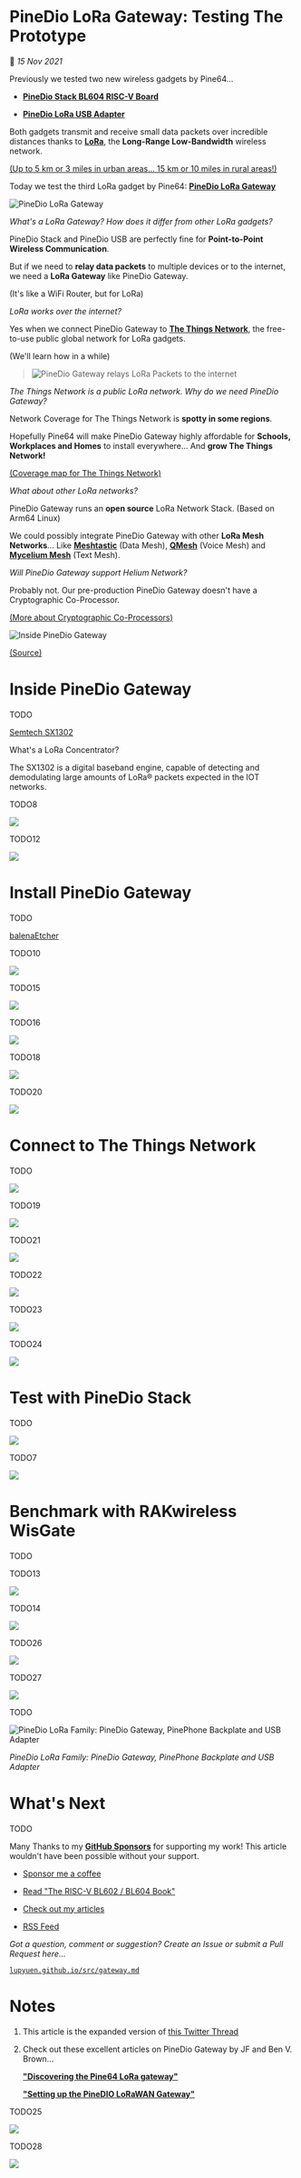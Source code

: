 # PineDio LoRa Gateway: Testing The Prototype

📝 _15 Nov 2021_

Previously we tested two new wireless gadgets by Pine64...

-   [__PineDio Stack BL604 RISC-V Board__](https://lupyuen.github.io/articles/lorawan2)

-   [__PineDio LoRa USB Adapter__](https://lupyuen.github.io/articles/usb)

Both gadgets transmit and receive small data packets over incredible distances thanks to [__LoRa__](https://lora-developers.semtech.com/documentation/tech-papers-and-guides/lora-and-lorawan/), the __Long-Range Low-Bandwidth__ wireless network.

[(Up to 5 km or 3 miles in urban areas... 15 km or 10 miles in rural areas!)](https://lora-developers.semtech.com/documentation/tech-papers-and-guides/lora-and-lorawan/)

Today we test the third LoRa gadget by Pine64: [__PineDio LoRa Gateway__](https://wiki.pine64.org/wiki/Pinedio#Gateway)

![PineDio LoRa Gateway](https://lupyuen.github.io/images/gateway-title.jpg)

_What's a LoRa Gateway? How does it differ from other LoRa gadgets?_

PineDio Stack and PineDio USB are perfectly fine for __Point-to-Point Wireless Communication__.

But if we need to __relay data packets__ to multiple devices or to the internet, we need a __LoRa Gateway__ like PineDio Gateway.

(It's like a WiFi Router, but for LoRa)

_LoRa works over the internet?_

Yes when we connect PineDio Gateway to [__The Things Network__](https://lupyuen.github.io/articles/ttn), the free-to-use public global network for LoRa gadgets.

(We'll learn how in a while)

> ![PineDio Gateway relays LoRa Packets to the internet](https://lupyuen.github.io/images/gateway-flow.jpg)

_The Things Network is a public LoRa network. Why do we need PineDio Gateway?_

Network Coverage for The Things Network is __spotty in some regions__.

Hopefully Pine64 will make PineDio Gateway highly affordable for __Schools, Workplaces and Homes__ to install everywhere... And __grow The Things Network!__

[(Coverage map for The Things Network)](https://www.thethingsnetwork.org/map)

_What about other LoRa networks?_

PineDio Gateway runs an __open source__ LoRa Network Stack. (Based on Arm64 Linux)

We could possibly integrate PineDio Gateway with other __LoRa Mesh Networks__... Like [__Meshtastic__](https://meshtastic.org/) (Data Mesh), [__QMesh__](https://hackaday.io/project/161491-qmesh-a-lora-based-voice-mesh-network) (Voice Mesh) and [__Mycelium Mesh__](https://mycelium-mesh.net/) (Text Mesh).

_Will PineDio Gateway support Helium Network?_

Probably not. Our pre-production PineDio Gateway doesn't have a Cryptographic Co-Processor.

[(More about Cryptographic Co-Processors)](https://lupyuen.github.io/articles/lorawan2#security)

![Inside PineDio Gateway](https://lupyuen.github.io/images/gateway-inside.jpg)

[(Source)](https://wiki.pine64.org/wiki/Pinedio#Gateway)

# Inside PineDio Gateway

TODO

[Semtech SX1302](https://www.semtech.com/products/wireless-rf/lora-core/sx1302)

What's a LoRa Concentrator?

The SX1302 is a digital baseband engine, capable of detecting and demodulating large amounts of LoRa® packets expected
in the IOT networks.

TODO8

![](https://lupyuen.github.io/images/gateway-under.jpg)

TODO12

![](https://lupyuen.github.io/images/gateway-back.jpg)

# Install PineDio Gateway

TODO

[balenaEtcher](https://www.balena.io/etcher/)

TODO10

![](https://lupyuen.github.io/images/gateway-boot.jpg)

TODO15

![](https://lupyuen.github.io/images/gateway-ssh.png)

TODO16

![](https://lupyuen.github.io/images/gateway-config.png)

TODO18

![](https://lupyuen.github.io/images/gateway-id.png)

TODO20

![](https://lupyuen.github.io/images/gateway-config2.png)

# Connect to The Things Network

TODO

![](https://lupyuen.github.io/images/gateway-add3.png)

TODO19

![](https://lupyuen.github.io/images/gateway-add4.png)

TODO21

![](https://lupyuen.github.io/images/gateway-add.png)

TODO22

![](https://lupyuen.github.io/images/gateway-add2.png)

TODO23

![](https://lupyuen.github.io/images/gateway-config3.png)

TODO24

![](https://lupyuen.github.io/images/gateway-confg.png)

# Test with PineDio Stack

TODO

![](https://lupyuen.github.io/images/lorawan2-title.jpg)

TODO7

![](https://lupyuen.github.io/images/gateway-stack2.png)

# Benchmark with RAKwireless WisGate

TODO

TODO13

![](https://lupyuen.github.io/images/gateway-wisgate.jpg)

TODO14

![](https://lupyuen.github.io/images/gateway-antenna.jpg)

TODO26

![](https://lupyuen.github.io/images/gateway-compare6.png)

TODO27

![](https://lupyuen.github.io/images/gateway-compare5.png)

TODO

![PineDio LoRa Family: PineDio Gateway, PinePhone Backplate and USB Adapter](https://lupyuen.github.io/images/lorawan2-pine64.jpg)

_PineDio LoRa Family: PineDio Gateway, PinePhone Backplate and USB Adapter_

# What's Next

TODO

Many Thanks to my [__GitHub Sponsors__](https://github.com/sponsors/lupyuen) for supporting my work! This article wouldn't have been possible without your support.

-   [Sponsor me a coffee](https://github.com/sponsors/lupyuen)

-   [Read "The RISC-V BL602 / BL604 Book"](https://lupyuen.github.io/articles/book)

-   [Check out my articles](https://lupyuen.github.io)

-   [RSS Feed](https://lupyuen.github.io/rss.xml)

_Got a question, comment or suggestion? Create an Issue or submit a Pull Request here..._

[`lupyuen.github.io/src/gateway.md`](https://github.com/lupyuen/lupyuen.github.io/blob/master/src/gateway.md)

# Notes

1.  This article is the expanded version of [this Twitter Thread](https://twitter.com/MisterTechBlog/status/1456933165063233538)

1.  Check out these excellent articles on PineDio Gateway by JF and Ben V. Brown...

    [__"Discovering the Pine64 LoRa gateway"__](https://codingfield.com/en/2021/05/14/discovering-the-pine64-lora-gateway/)

    [__"Setting up the PineDIO LoRaWAN Gateway"__](https://ralimtek.com/posts/2021/pinedio/)

TODO25

![](https://lupyuen.github.io/images/gateway-image.png)

TODO28

![](https://lupyuen.github.io/images/gateway-ttn2.png)
